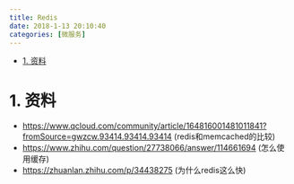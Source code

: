 ```yaml
---
title: Redis
date: 2018-1-13 20:10:40
categories: [微服务]
---
```


<!-- TOC -->

- [1. 资料](#1-资料)

<!-- /TOC -->


<a id="markdown-1-资料" name="1-资料"></a>
# 1. 资料

* https://www.qcloud.com/community/article/164816001481011841?fromSource=gwzcw.93414.93414.93414 (redis和memcached的比较)
* https://www.zhihu.com/question/27738066/answer/114661694 (怎么使用缓存)
* https://zhuanlan.zhihu.com/p/34438275 (为什么redis这么快)
